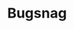 ---
blog: https://blog.bugsnag.com/
dribbble: https://dribbble.com/bugsnag
git: https://github.com/bugsnag
logohandle: bugsnag
sort: bugsnag
title: Bugsnag
twitter: https://x.com/bugsnag
website: https://www.bugsnag.com/
---